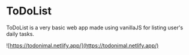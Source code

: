 # ToDoList
ToDoList is a very basic web app made using vanillaJS for listing user's daily tasks.

![https://todonimal.netlify.app/](https://todonimal.netlify.app/)
